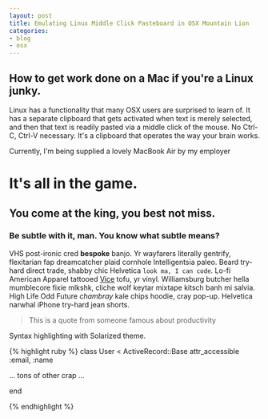 ```yaml
---
layout: post
title: Emulating Linux Middle Click Pasteboard in OSX Mountain Lion
categories:
- blog
- osx
---
```


How to get work done on a Mac if you\'re a Linux junky.
---

Linux has a functionality that many OSX users are surprised to learn of. It has a separate clipboard
that gets activated when text is merely selected, and then that text is readily pasted via a middle
click of the mouse. No Ctrl-C, Ctrl-V necessary.  It\'s a clipboard that operates the way your brain
works.

Currently, I\'m being supplied a lovely MacBook Air by my employer

# It's all in the game.
## You come at the king, you best not miss.
### Be subtle with it, man. You know what subtle means?

VHS post-ironic cred **bespoke** banjo. Yr wayfarers literally gentrify, flexitarian fap 
dreamcatcher plaid cornhole Intelligentsia paleo. Beard try-hard direct trade, shabby chic 
Helvetica `look ma, I can code`. Lo-fi American Apparel tattooed [Vice](#) tofu, yr vinyl. 
Williamsburg butcher hella mumblecore fixie mlkshk, cliche wolf keytar mixtape kitsch banh mi 
salvia. High Life Odd Future *chambray* kale chips hoodie, cray pop-up. Helvetica narwhal 
iPhone try-hard jean shorts.

> This is a quote from someone famous about productivity


Syntax highlighting with Solarized theme.

{% highlight ruby %}
class User < ActiveRecord::Base
  attr_accessible :email, :name

  ... tons of other crap ...

end

{% endhighlight %}
